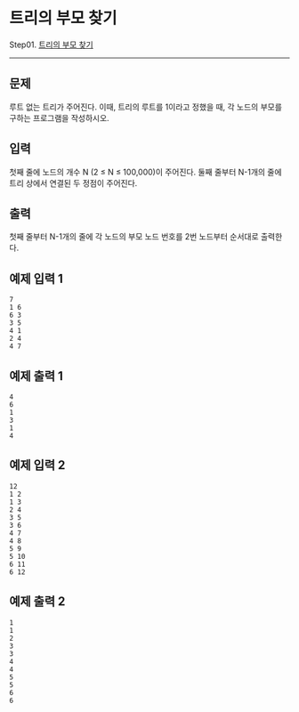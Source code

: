# 트리의 부모 찾기

Step01. [트리의 부모 찾기](https://www.acmicpc.net/problem/11725)

---

## 문제

루트 없는 트리가 주어진다. 이때, 트리의 루트를 1이라고 정했을 때, 각 노드의 부모를 구하는 프로그램을 작성하시오.

## 입력

첫째 줄에 노드의 개수 N (2 ≤ N ≤ 100,000)이 주어진다. 둘째 줄부터 N-1개의 줄에 트리 상에서 연결된 두 정점이 주어진다.

## 출력

첫째 줄부터 N-1개의 줄에 각 노드의 부모 노드 번호를 2번 노드부터 순서대로 출력한다.

## 예제 입력 1 

```
7
1 6
6 3
3 5
4 1
2 4
4 7
```

## 예제 출력 1 

```
4
6
1
3
1
4
```

## 예제 입력 2 

```
12
1 2
1 3
2 4
3 5
3 6
4 7
4 8
5 9
5 10
6 11
6 12
```

## 예제 출력 2 

```
1
1
2
3
3
4
4
5
5
6
6
```